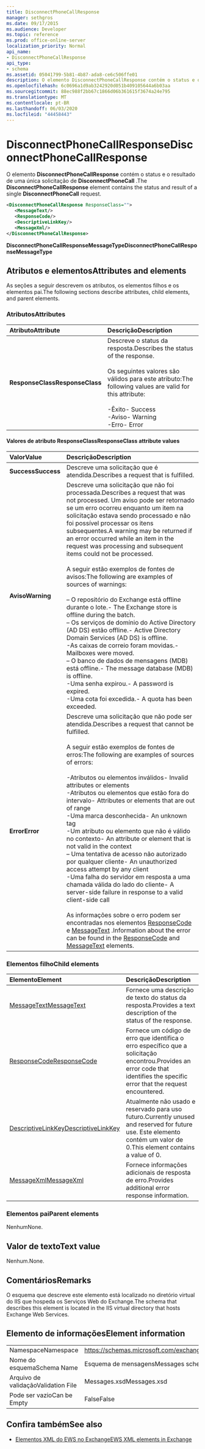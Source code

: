 ```yaml
---
title: DisconnectPhoneCallResponse
manager: sethgros
ms.date: 09/17/2015
ms.audience: Developer
ms.topic: reference
ms.prod: office-online-server
localization_priority: Normal
api_name:
- DisconnectPhoneCallResponse
api_type:
- schema
ms.assetid: 05041799-5b81-4b87-ada8-ce6c506ffe01
description: O elemento DisconnectPhoneCallResponse contém o status e o resultado de uma única solicitação de DisconnectPhoneCall.
ms.openlocfilehash: 6c0696a1d9ab3242920d051b409105644a6b03aa
ms.sourcegitcommit: 88ec988f2bb67c1866d06b361615f3674a24e795
ms.translationtype: MT
ms.contentlocale: pt-BR
ms.lasthandoff: 06/03/2020
ms.locfileid: "44458443"
---
```

# <a name="disconnectphonecallresponse"></a><span data-ttu-id="40832-103">DisconnectPhoneCallResponse</span><span class="sxs-lookup"><span data-stu-id="40832-103">DisconnectPhoneCallResponse</span></span>

<span data-ttu-id="40832-104">O elemento **DisconnectPhoneCallResponse** contém o status e o resultado de uma única solicitação de **DisconnectPhoneCall** .</span><span class="sxs-lookup"><span data-stu-id="40832-104">The **DisconnectPhoneCallResponse** element contains the status and result of a single **DisconnectPhoneCall** request.</span></span> 
  
```xml
<DisconnectPhoneCallResponse ResponseClass="">
   <MessageText/>
   <ResponseCode/>
   <DescriptiveLinkKey/>
   <MessageXml/>
</DisconnectPhoneCallResponse>
```

 <span data-ttu-id="40832-105">**DisconnectPhoneCallResponseMessageType**</span><span class="sxs-lookup"><span data-stu-id="40832-105">**DisconnectPhoneCallResponseMessageType**</span></span>
## <a name="attributes-and-elements"></a><span data-ttu-id="40832-106">Atributos e elementos</span><span class="sxs-lookup"><span data-stu-id="40832-106">Attributes and elements</span></span>

<span data-ttu-id="40832-107">As seções a seguir descrevem os atributos, os elementos filhos e os elementos pai.</span><span class="sxs-lookup"><span data-stu-id="40832-107">The following sections describe attributes, child elements, and parent elements.</span></span>
  
### <a name="attributes"></a><span data-ttu-id="40832-108">Atributos</span><span class="sxs-lookup"><span data-stu-id="40832-108">Attributes</span></span>

|<span data-ttu-id="40832-109">**Atributo**</span><span class="sxs-lookup"><span data-stu-id="40832-109">**Attribute**</span></span>|<span data-ttu-id="40832-110">**Descrição**</span><span class="sxs-lookup"><span data-stu-id="40832-110">**Description**</span></span>|
|:-----|:-----|
|<span data-ttu-id="40832-111">**ResponseClass**</span><span class="sxs-lookup"><span data-stu-id="40832-111">**ResponseClass**</span></span> <br/> | <span data-ttu-id="40832-112">Descreve o status da resposta.</span><span class="sxs-lookup"><span data-stu-id="40832-112">Describes the status of the response.</span></span><br/><br/><span data-ttu-id="40832-113">Os seguintes valores são válidos para este atributo:</span><span class="sxs-lookup"><span data-stu-id="40832-113">The following values are valid for this attribute:</span></span>  <br/><br/><span data-ttu-id="40832-114">-Êxito</span><span class="sxs-lookup"><span data-stu-id="40832-114">-  Success</span></span>  <br/><span data-ttu-id="40832-115">-Aviso</span><span class="sxs-lookup"><span data-stu-id="40832-115">-  Warning</span></span>  <br/><span data-ttu-id="40832-116">-Erro</span><span class="sxs-lookup"><span data-stu-id="40832-116">-  Error</span></span>  <br/> |
   
#### <a name="responseclass-attribute-values"></a><span data-ttu-id="40832-117">Valores de atributo ResponseClass</span><span class="sxs-lookup"><span data-stu-id="40832-117">ResponseClass attribute values</span></span>

|<span data-ttu-id="40832-118">**Valor**</span><span class="sxs-lookup"><span data-stu-id="40832-118">**Value**</span></span>|<span data-ttu-id="40832-119">**Descrição**</span><span class="sxs-lookup"><span data-stu-id="40832-119">**Description**</span></span>|
|:-----|:-----|
|<span data-ttu-id="40832-120">**Success**</span><span class="sxs-lookup"><span data-stu-id="40832-120">**Success**</span></span> <br/> |<span data-ttu-id="40832-121">Descreve uma solicitação que é atendida.</span><span class="sxs-lookup"><span data-stu-id="40832-121">Describes a request that is fulfilled.</span></span>  <br/> |
|<span data-ttu-id="40832-122">**Aviso**</span><span class="sxs-lookup"><span data-stu-id="40832-122">**Warning**</span></span> <br/> | <span data-ttu-id="40832-123">Descreve uma solicitação que não foi processada.</span><span class="sxs-lookup"><span data-stu-id="40832-123">Describes a request that was not processed.</span></span> <span data-ttu-id="40832-124">Um aviso pode ser retornado se um erro ocorreu enquanto um item na solicitação estava sendo processado e não foi possível processar os itens subsequentes.</span><span class="sxs-lookup"><span data-stu-id="40832-124">A warning may be returned if an error occurred while an item in the request was processing and subsequent items could not be processed.</span></span><br/><br/><span data-ttu-id="40832-125">A seguir estão exemplos de fontes de avisos:</span><span class="sxs-lookup"><span data-stu-id="40832-125">The following are examples of sources of warnings:</span></span><br/><br/><span data-ttu-id="40832-126">– O repositório do Exchange está offline durante o lote.</span><span class="sxs-lookup"><span data-stu-id="40832-126">-  The Exchange store is offline during the batch.</span></span>  <br/><span data-ttu-id="40832-127">– Os serviços de domínio do Active Directory (AD DS) estão offline.</span><span class="sxs-lookup"><span data-stu-id="40832-127">-  Active Directory Domain Services (AD DS) is offline.</span></span>  <br/><span data-ttu-id="40832-128">-As caixas de correio foram movidas.</span><span class="sxs-lookup"><span data-stu-id="40832-128">-  Mailboxes were moved.</span></span>  <br/><span data-ttu-id="40832-129">– O banco de dados de mensagens (MDB) está offline.</span><span class="sxs-lookup"><span data-stu-id="40832-129">-  The message database (MDB) is offline.</span></span>  <br/><span data-ttu-id="40832-130">-Uma senha expirou.</span><span class="sxs-lookup"><span data-stu-id="40832-130">-  A password is expired.</span></span>  <br/><span data-ttu-id="40832-131">-Uma cota foi excedida.</span><span class="sxs-lookup"><span data-stu-id="40832-131">-  A quota has been exceeded.</span></span>  <br/> |
|<span data-ttu-id="40832-132">**Error**</span><span class="sxs-lookup"><span data-stu-id="40832-132">**Error**</span></span> <br/> | <span data-ttu-id="40832-133">Descreve uma solicitação que não pode ser atendida.</span><span class="sxs-lookup"><span data-stu-id="40832-133">Describes a request that cannot be fulfilled.</span></span><br/><br/><span data-ttu-id="40832-134">A seguir estão exemplos de fontes de erros:</span><span class="sxs-lookup"><span data-stu-id="40832-134">The following are examples of sources of errors:</span></span>  <br/><br/><span data-ttu-id="40832-135">-Atributos ou elementos inválidos</span><span class="sxs-lookup"><span data-stu-id="40832-135">-  Invalid attributes or elements</span></span>  <br/><span data-ttu-id="40832-136">-Atributos ou elementos que estão fora do intervalo</span><span class="sxs-lookup"><span data-stu-id="40832-136">-  Attributes or elements that are out of range</span></span>  <br/><span data-ttu-id="40832-137">-Uma marca desconhecida</span><span class="sxs-lookup"><span data-stu-id="40832-137">-  An unknown tag</span></span>  <br/><span data-ttu-id="40832-138">-Um atributo ou elemento que não é válido no contexto</span><span class="sxs-lookup"><span data-stu-id="40832-138">-  An attribute or element that is not valid in the context</span></span>  <br/><span data-ttu-id="40832-139">– Uma tentativa de acesso não autorizado por qualquer cliente</span><span class="sxs-lookup"><span data-stu-id="40832-139">-  An unauthorized access attempt by any client</span></span>  <br/><span data-ttu-id="40832-140">-Uma falha do servidor em resposta a uma chamada válida do lado do cliente</span><span class="sxs-lookup"><span data-stu-id="40832-140">-  A server-side failure in response to a valid client-side call</span></span><br/><br/>  <span data-ttu-id="40832-141">As informações sobre o erro podem ser encontradas nos elementos [ResponseCode](responsecode.md) e [MessageText](messagetext.md) .</span><span class="sxs-lookup"><span data-stu-id="40832-141">Information about the error can be found in the [ResponseCode](responsecode.md) and [MessageText](messagetext.md) elements.</span></span>  <br/> |
   
### <a name="child-elements"></a><span data-ttu-id="40832-142">Elementos filho</span><span class="sxs-lookup"><span data-stu-id="40832-142">Child elements</span></span>

|<span data-ttu-id="40832-143">**Elemento**</span><span class="sxs-lookup"><span data-stu-id="40832-143">**Element**</span></span>|<span data-ttu-id="40832-144">**Descrição**</span><span class="sxs-lookup"><span data-stu-id="40832-144">**Description**</span></span>|
|:-----|:-----|
|[<span data-ttu-id="40832-145">MessageText</span><span class="sxs-lookup"><span data-stu-id="40832-145">MessageText</span></span>](messagetext.md) <br/> |<span data-ttu-id="40832-146">Fornece uma descrição de texto do status da resposta.</span><span class="sxs-lookup"><span data-stu-id="40832-146">Provides a text description of the status of the response.</span></span>  <br/> |
|[<span data-ttu-id="40832-147">ResponseCode</span><span class="sxs-lookup"><span data-stu-id="40832-147">ResponseCode</span></span>](responsecode.md) <br/> |<span data-ttu-id="40832-148">Fornece um código de erro que identifica o erro específico que a solicitação encontrou.</span><span class="sxs-lookup"><span data-stu-id="40832-148">Provides an error code that identifies the specific error that the request encountered.</span></span>  <br/> |
|[<span data-ttu-id="40832-149">DescriptiveLinkKey</span><span class="sxs-lookup"><span data-stu-id="40832-149">DescriptiveLinkKey</span></span>](descriptivelinkkey.md) <br/> |<span data-ttu-id="40832-150">Atualmente não usado e reservado para uso futuro.</span><span class="sxs-lookup"><span data-stu-id="40832-150">Currently unused and reserved for future use.</span></span> <span data-ttu-id="40832-151">Este elemento contém um valor de 0.</span><span class="sxs-lookup"><span data-stu-id="40832-151">This element contains a value of 0.</span></span>  <br/> |
|[<span data-ttu-id="40832-152">MessageXml</span><span class="sxs-lookup"><span data-stu-id="40832-152">MessageXml</span></span>](messagexml.md) <br/> |<span data-ttu-id="40832-153">Fornece informações adicionais de resposta de erro.</span><span class="sxs-lookup"><span data-stu-id="40832-153">Provides additional error response information.</span></span>  <br/> |
   
### <a name="parent-elements"></a><span data-ttu-id="40832-154">Elementos pai</span><span class="sxs-lookup"><span data-stu-id="40832-154">Parent elements</span></span>

<span data-ttu-id="40832-155">Nenhum</span><span class="sxs-lookup"><span data-stu-id="40832-155">None.</span></span>
  
## <a name="text-value"></a><span data-ttu-id="40832-156">Valor de texto</span><span class="sxs-lookup"><span data-stu-id="40832-156">Text value</span></span>

<span data-ttu-id="40832-157">Nenhum.</span><span class="sxs-lookup"><span data-stu-id="40832-157">None.</span></span>
  
## <a name="remarks"></a><span data-ttu-id="40832-158">Comentários</span><span class="sxs-lookup"><span data-stu-id="40832-158">Remarks</span></span>

<span data-ttu-id="40832-159">O esquema que descreve este elemento está localizado no diretório virtual do IIS que hospeda os Serviços Web do Exchange.</span><span class="sxs-lookup"><span data-stu-id="40832-159">The schema that describes this element is located in the IIS virtual directory that hosts Exchange Web Services.</span></span>
  
## <a name="element-information"></a><span data-ttu-id="40832-160">Elemento de informações</span><span class="sxs-lookup"><span data-stu-id="40832-160">Element information</span></span>

|||
|:-----|:-----|
|<span data-ttu-id="40832-161">Namespace</span><span class="sxs-lookup"><span data-stu-id="40832-161">Namespace</span></span>  <br/> |https://schemas.microsoft.com/exchange/services/2006/messages  <br/> |
|<span data-ttu-id="40832-162">Nome do esquema</span><span class="sxs-lookup"><span data-stu-id="40832-162">Schema Name</span></span>  <br/> |<span data-ttu-id="40832-163">Esquema de mensagens</span><span class="sxs-lookup"><span data-stu-id="40832-163">Messages schema</span></span>  <br/> |
|<span data-ttu-id="40832-164">Arquivo de validação</span><span class="sxs-lookup"><span data-stu-id="40832-164">Validation File</span></span>  <br/> |<span data-ttu-id="40832-165">Messages.xsd</span><span class="sxs-lookup"><span data-stu-id="40832-165">Messages.xsd</span></span>  <br/> |
|<span data-ttu-id="40832-166">Pode ser vazio</span><span class="sxs-lookup"><span data-stu-id="40832-166">Can be Empty</span></span>  <br/> |<span data-ttu-id="40832-167">False</span><span class="sxs-lookup"><span data-stu-id="40832-167">False</span></span>  <br/> |
   
## <a name="see-also"></a><span data-ttu-id="40832-168">Confira também</span><span class="sxs-lookup"><span data-stu-id="40832-168">See also</span></span>

- [<span data-ttu-id="40832-169">Elementos XML do EWS no Exchange</span><span class="sxs-lookup"><span data-stu-id="40832-169">EWS XML elements in Exchange</span></span>](ews-xml-elements-in-exchange.md)

